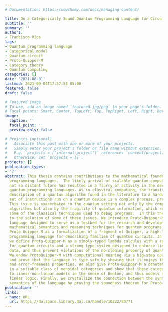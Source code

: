 ```yaml
---
# Documentation: https://wowchemy.com/docs/managing-content/

title: On a Categorically Sound Quantum Programming Language for Circuit Description
subtitle: ''
summary: ''
authors:
- Francisco Rios
tags:
- Quantum programming language
- Categorical model
- Quantum circuit
- Proto-Quipper-M
- Category theory
- Quantum computing
categories: []
date: '2021-08-01'
lastmod: 2021-09-04T17:57:53-05:00
featured: false
draft: false

# Featured image
# To use, add an image named `featured.jpg/png` to your page's folder.
# Focal points: Smart, Center, TopLeft, Top, TopRight, Left, Right, BottomLeft, Bottom, BottomRight.
image:
  caption: ''
  focal_point: ''
  preview_only: false

# Projects (optional).
#   Associate this post with one or more of your projects.
#   Simply enter your project's folder or file name without extension.
#   E.g. `projects = ["internal-project"]` references `content/project/deep-learning/index.md`.
#   Otherwise, set `projects = []`.
projects: []
publication_types:
- '7'
abstract: This thesis contains contributions to the mathematical foundations of quantum
  programming languages.  The likely arrival of scalable quantum computers in the
  not so distant future has resulted in a flurry of activity in the development of
  quantum programming languages. As in classical computing, the transition from a
  description of a quantum algorithm found in the literature to a hardware-specific
  set of instructions run on a quantum device is a complex process, prone to errors.
  This issue is exacerbated in the quantum setting not only by the complexity of quantum
  algorithms but also by the fragility of quantum information, which renders ineffective
  some of the classical techniques used to debug programs.  In this thesis, we contribute
  to the solution of some of these issues. We introduce Proto-Quipper-M, a new quantum  programming
  language designed to serve as a testbed for the research and development of sound
  mathematical semantics and reasoning techniques for quantum programs. We first present
  Proto-Quipper-M as a formalization of a fragment of Quipper, a high-level functional
  programming language for describing families of quantum circuits. In particular,
  we define Proto-Quipper-M as a simply-typed lambda calculus with a special type
  for quantum circuits and a strong type system designed to enforce linearity on quantum
  data, and thus prevent violations of the no-cloning property of quantum information.
  We endow ProtoQuipper-M with computational meaning via a big-step operational semantics
  and prove that the language is type-safe by showing that it enjoys the type-preservation
  and error-freeness properties. We also give Proto-Quipper-M a denotational semantics
  in a suitable class of monoidal categories and show that these categories give rise
  to linear-non-linear models in the sense of Benton, and thus models of intuitionistic
  linear logic. Finally, we crystallize the connection between the syntax and the
  semantics of the language by proving the soundness theorem for Proto-Quipper-M.
publication: ''
links:
- name: URL
  url: https://dalspace.library.dal.ca/handle/10222/80771
---
```

